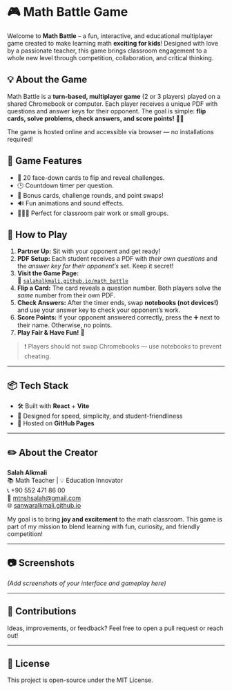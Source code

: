 # 🎮 Math Battle Game

Welcome to **Math Battle** – a fun, interactive, and educational multiplayer game created to make learning math **exciting for kids**! Designed with love by a passionate teacher, this game brings classroom engagement to a whole new level through competition, collaboration, and critical thinking.

## 💡 About the Game

Math Battle is a **turn-based, multiplayer game** (2 or 3 players) played on a shared Chromebook or computer. Each player receives a unique PDF with questions and answer keys for their opponent. The goal is simple: **flip cards, solve problems, check answers, and score points!** 🧠✨

The game is hosted online and accessible via browser — no installations required!

## 🧩 Game Features

- 🎲 20 face-down cards to flip and reveal challenges.
- 🕒 Countdown timer per question.
- 🔁 Bonus cards, challenge rounds, and point swaps!
- 🔊 Fun animations and sound effects.
- 🧑‍🤝‍🧑 Perfect for classroom pair work or small groups.

## 📖 How to Play

1. **Partner Up:** Sit with your opponent and get ready!
2. **PDF Setup:** Each student receives a PDF with _their own questions_ and the _answer key for their opponent’s_ set. Keep it secret!
3. **Visit the Game Page:**  
   🔗 [`salahalkmali.github.io/math_battle`](https://sanwaralkmali.github.io/math_battle/)
4. **Flip a Card:** The card reveals a question number. Both players solve the _same_ number from their own PDF.
5. **Check Answers:** After the timer ends, swap **notebooks (not devices!)** and use your answer key to check your opponent’s work.
6. **Score Points:** If your opponent answered correctly, press the ➕ next to their name. Otherwise, no points.
7. **Play Fair & Have Fun!** 🎉

> ❗ Players should not swap Chromebooks — use notebooks to prevent cheating.

---

## 📦 Tech Stack

- 🛠️ Built with **React** + **Vite**
- 🎨 Designed for speed, simplicity, and student-friendliness
- 🚀 Hosted on **GitHub Pages**

---

## ✏️ About the Creator

**Salah Alkmali**  
📚 Math Teacher | 💡 Education Innovator  
📞 +90 552 471 86 00  
📧 mtnshsalah@gmail.com  
🌐 [sanwaralkmali.github.io](https://sanwaralkmali.github.io/)

My goal is to bring **joy and excitement** to the math classroom. This game is part of my mission to blend learning with fun, curiosity, and friendly competition!

---

## 📷 Screenshots

_(Add screenshots of your interface and gameplay here)_

---

## 🤝 Contributions

Ideas, improvements, or feedback? Feel free to open a pull request or reach out!

---

## 📜 License

This project is open-source under the MIT License.
